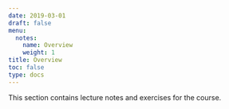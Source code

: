```yaml
---
date: 2019-03-01
draft: false
menu:
  notes:
    name: Overview
    weight: 1
title: Overview
toc: false
type: docs
---
```


This section contains lecture notes and exercises for the course.

